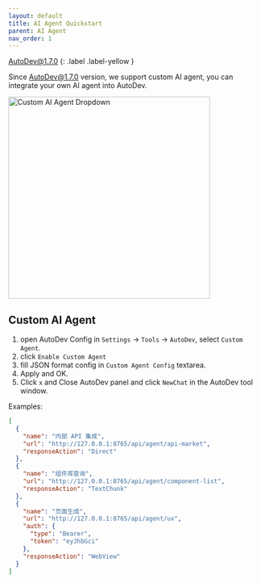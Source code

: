 ```yaml
---
layout: default
title: AI Agent Quickstart
parent: AI Agent
nav_order: 1
---
```


AutoDev@1.7.0
{: .label .label-yellow }

Since AutoDev@1.7.0 version, we support custom AI agent, you can integrate your own AI agent into AutoDev.

<img src="https://unitmesh.cc/auto-dev/custom-agent-popup.png" alt="Custom AI Agent Dropdown" width="400px"/>

## Custom AI Agent

1. open AutoDev Config in `Settings` -> `Tools` -> `AutoDev`, select `Custom Agent`.
2. click `Enable Custom Agent`
3. fill JSON format config in `Custom Agent Config` textarea.
4. Apply and OK.
5. Click `x` and Close AutoDev panel and click `NewChat` in the AutoDev tool window.

Examples:

```json
[
  {
    "name": "内部 API 集成",
    "url": "http://127.0.0.1:8765/api/agent/api-market",
    "responseAction": "Direct"
  },
  {
    "name": "组件库查询",
    "url": "http://127.0.0.1:8765/api/agent/component-list",
    "responseAction": "TextChunk"
  },
  {
    "name": "页面生成",
    "url": "http://127.0.0.1:8765/api/agent/ux",
    "auth": {
      "type": "Bearer",
      "token": "eyJhbGci"
    },
    "responseAction": "WebView"
  }
]
```

